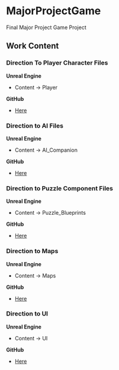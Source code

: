 # MajorProjectGame
 Final Major Project Game Project

## Work Content

### Direction To Player Character Files  
 **Unreal Engine**  
  * Content -> Player  

 **GitHub**  
  * [Here](https://github.com/CKirkby/MajorProject/tree/main/Content/Player)  

### Direction to AI Files  
 **Unreal Engine**  
 * Content -> AI_Companion   

 **GitHub**  
 * [Here](https://github.com/CKirkby/MajorProject/tree/main/Content/AI_Companion)  

### Direction to Puzzle Component Files  
 **Unreal Engine**  
 * Content -> Puzzle_Blueprints  

 **GitHub**  
 * [Here](https://github.com/CKirkby/MajorProject/tree/main/Content/Puzzle_Blueprints)  

### Direction to Maps  
 **Unreal Engine**  
 * Content -> Maps  

 **GitHub**  
 * [Here](https://github.com/CKirkby/MajorProject/tree/main/Content/Maps)  

### Direction to UI   
 **Unreal Engine**  
 * Content -> UI  

 **GitHub**  
 * [Here](https://github.com/CKirkby/MajorProject/tree/main/Content/UI)  


